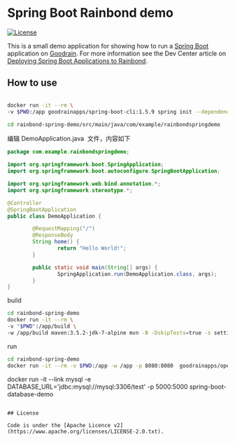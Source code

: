 # Spring Boot Rainbond demo

[![License](http://img.shields.io/:license-apache-blue.svg)](http://www.apache.org/licenses/LICENSE-2.0.html)

This is a small demo application for showing how to run a [Spring Boot](http://projects.spring.io/spring-boot/)
application on [Goodrain](https://www.goodrain.com). For more information see the Dev Center article on 
[Deploying Spring Boot Applications to Rainbond](https://www.rainbond.com/articles/deploying-spring-boot-apps-to-goodrain).

## How to use

```bash

docker run -it --rm \
-v $PWD:/app goodrainapps/spring-boot-cli:1.5.9 spring init --dependencies=web rainbond-spring-demo

cd rainbond-spring-demo/src/main/java/com/example/rainbondspringdemo
```

编辑 DemoApplication.java  文件，内容如下

```java
package com.example.rainbondspringdemo;

import org.springframework.boot.SpringApplication;
import org.springframework.boot.autoconfigure.SpringBootApplication;

import org.springframework.web.bind.annotation.*;
import org.springframework.stereotype.*;

@Controller
@SpringBootApplication
public class DemoApplication {

        @RequestMapping("/")
        @ResponseBody
        String home() {
                return "Hello World!";
        }

        public static void main(String[] args) {
                SpringApplication.run(DemoApplication.class, args);
        }
}
```

build

```bash
cd rainbond-spring-demo
docker run -it --rm \
-v "$PWD":/app/build \
-w /app/build maven:3.5.2-jdk-7-alpine mvn -B -DskipTests=true -s settings.xml clean install
```

run

```bash
cd rainbond-spring-demo
docker run -it --rm -v $PWD:/app -w /app -p 8080:8080  goodrainapps/openjdk:8u131-jre-alpine java  -jar target/*.jar
```

docker run -it --link mysql -e DATABASE_URL='jdbc:mysql://mysql:3306/test' -p 5000:5000 spring-boot-database-demo
```

## License

Code is under the [Apache Licence v2](https://www.apache.org/licenses/LICENSE-2.0.txt).
